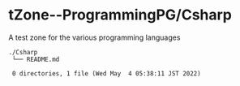 # tZone--ProgrammingPG/Csharp

A test zone for the various programming languages

    ./Csharp
     └── README.md
     
     0 directories, 1 file (Wed May  4 05:38:11 JST 2022)

